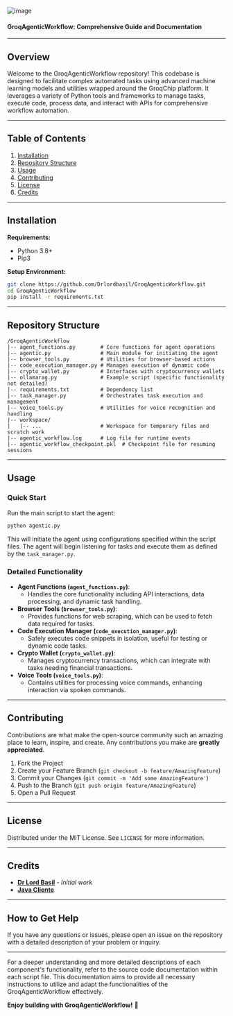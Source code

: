 
![image](https://github.com/Drlordbasil/GroqAgenticWorkflow/assets/126736516/b010504d-43b8-4faa-91ba-ec0a5ab83091)

#### GroqAgenticWorkflow: Comprehensive Guide and Documentation

---

## Overview

Welcome to the GroqAgenticWorkflow repository! This codebase is designed to facilitate complex automated tasks using advanced machine learning models and utilities wrapped around the GroqChip platform. It leverages a variety of Python tools and frameworks to manage tasks, execute code, process data, and interact with APIs for comprehensive workflow automation.

---

## Table of Contents

1. [Installation](#installation)
2. [Repository Structure](#repository-structure)
3. [Usage](#usage)
4. [Contributing](#contributing)
5. [License](#license)
6. [Credits](#credits)

---

## Installation

**Requirements:**
- Python 3.8+
- Pip3

**Setup Environment:**

```bash
git clone https://github.com/Drlordbasil/GroqAgenticWorkflow.git
cd GroqAgenticWorkflow
pip install -r requirements.txt
```

---

## Repository Structure

```plaintext
/GroqAgenticWorkflow
|-- agent_functions.py        # Core functions for agent operations
|-- agentic.py                # Main module for initiating the agent
|-- browser_tools.py          # Utilities for browser-based actions
|-- code_execution_manager.py # Manages execution of dynamic code
|-- crypto_wallet.py          # Interfaces with cryptocurrency wallets
|-- ollamarag.py              # Example script (specific functionality not detailed)
|-- requirements.txt          # Dependency list
|-- task_manager.py           # Orchestrates task execution and management
|-- voice_tools.py            # Utilities for voice recognition and handling
|-- workspace/
|   |-- ...                   # Workspace for temporary files and scratch work
|-- agentic_workflow.log      # Log file for runtime events
|-- agentic_workflow_checkpoint.pkl  # Checkpoint file for resuming sessions
```

---

## Usage

### Quick Start

Run the main script to start the agent:

```bash
python agentic.py
```

This will initiate the agent using configurations specified within the script files. The agent will begin listening for tasks and execute them as defined by the `task_manager.py`.

### Detailed Functionality

- **Agent Functions (`agent_functions.py`)**:
  - Handles the core functionality including API interactions, data processing, and dynamic task handling.
- **Browser Tools (`browser_tools.py`)**:
  - Provides functions for web scraping, which can be used to fetch data required for tasks.
- **Code Execution Manager (`code_execution_manager.py`)**:
  - Safely executes code snippets in isolation, useful for testing or dynamic code tasks.
- **Crypto Wallet (`crypto_wallet.py`)**:
  - Manages cryptocurrency transactions, which can integrate with tasks needing financial transactions.
- **Voice Tools (`voice_tools.py`)**:
  - Contains utilities for processing voice commands, enhancing interaction via spoken commands.

---

## Contributing

Contributions are what make the open-source community such an amazing place to learn, inspire, and create. Any contributions you make are **greatly appreciated**.

1. Fork the Project
2. Create your Feature Branch (`git checkout -b feature/AmazingFeature`)
3. Commit your Changes (`git commit -m 'Add some AmazingFeature'`)
4. Push to the Branch (`git push origin feature/AmazingFeature`)
5. Open a Pull Request

---

## License

Distributed under the MIT License. See `LICENSE` for more information.

---

## Credits

- **[Dr Lord Basil](https://github.com/Drlordbasil)** - *Initial work*
- **[Java Cliente](https://github.com/javacaliente)**
---

## How to Get Help

If you have any questions or issues, please open an issue on the repository with a detailed description of your problem or inquiry.

---

For a deeper understanding and more detailed descriptions of each component's functionality, refer to the source code documentation within each script file. This documentation aims to provide all necessary instructions to utilize and adapt the functionalities of the GroqAgenticWorkflow effectively.

**Enjoy building with GroqAgenticWorkflow!** 🚀
